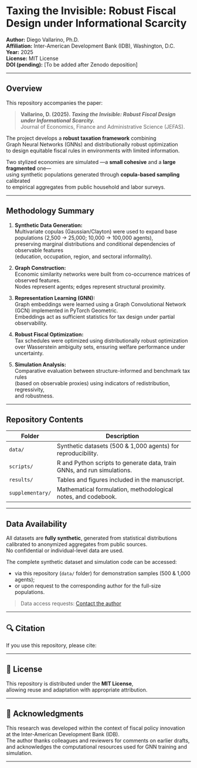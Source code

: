 # Taxing the Invisible: Robust Fiscal Design under Informational Scarcity

**Author:** Diego Vallarino, Ph.D.  
**Affiliation:** Inter-American Development Bank (IDB), Washington, D.C.  
**Year:** 2025  
**License:** MIT License  
**DOI (pending):** [To be added after Zenodo deposition]

---

## Overview

This repository accompanies the paper:

> **Vallarino, D. (2025). _Taxing the Invisible: Robust Fiscal Design under Informational Scarcity._**  
> Journal of Economics, Finance and Administrative Science (JEFAS).

The project develops a **robust taxation framework** combining  
Graph Neural Networks (GNNs) and distributionally robust optimization  
to design equitable fiscal rules in environments with limited information.

Two stylized economies are simulated —a **small cohesive** and a **large fragmented** one—  
using synthetic populations generated through **copula-based sampling** calibrated  
to empirical aggregates from public household and labor surveys.

---

## Methodology Summary

1. **Synthetic Data Generation:**  
   Multivariate copulas (Gaussian/Clayton) were used to expand base populations (2,500 → 25,000; 10,000 → 100,000 agents),  
   preserving marginal distributions and conditional dependencies of observable features  
   (education, occupation, region, and sectoral informality).

2. **Graph Construction:**  
   Economic similarity networks were built from co-occurrence matrices of observed features.  
   Nodes represent agents; edges represent structural proximity.

3. **Representation Learning (GNN):**  
   Graph embeddings were learned using a Graph Convolutional Network (GCN) implemented in PyTorch Geometric.  
   Embeddings act as sufficient statistics for tax design under partial observability.

4. **Robust Fiscal Optimization:**  
   Tax schedules were optimized using distributionally robust optimization  
   over Wasserstein ambiguity sets, ensuring welfare performance under uncertainty.

5. **Simulation Analysis:**  
   Comparative evaluation between structure-informed and benchmark tax rules  
   (based on observable proxies) using indicators of redistribution, regressivity,  
   and robustness.

---

## Repository Contents

| Folder | Description |
|---------|--------------|
| `data/` | Synthetic datasets (500 & 1,000 agents) for reproducibility. |
| `scripts/` | R and Python scripts to generate data, train GNNs, and run simulations. |
| `results/` | Tables and figures included in the manuscript. |
| `supplementary/` | Mathematical formulation, methodological notes, and codebook. |

---

## Data Availability

All datasets are **fully synthetic**, generated from statistical distributions  
calibrated to anonymized aggregates from public sources.  
No confidential or individual-level data are used.

The complete synthetic dataset and simulation code can be accessed:
- via this repository (`data/` folder) for demonstration samples (500 & 1,000 agents);
- or upon request to the corresponding author for the full-size populations.

> Data access requests: [Contact the author](mailto:dvallarino@iadb.org)

---

## 🔍 Citation

If you use this repository, please cite:

---

## 📄 License

This repository is distributed under the **MIT License**,  
allowing reuse and adaptation with appropriate attribution.

---

## 🧠 Acknowledgments

This research was developed within the context of fiscal policy innovation  
at the Inter-American Development Bank (IDB).  
The author thanks colleagues and reviewers for comments on earlier drafts,  
and acknowledges the computational resources used for GNN training and simulation.

---
